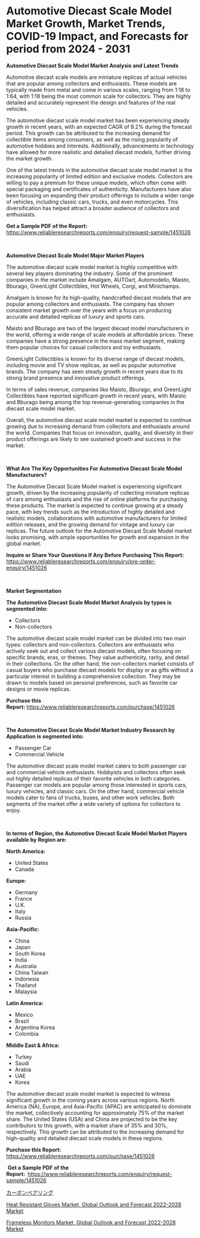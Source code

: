<p><h1>Automotive Diecast Scale Model Market Growth, Market Trends, COVID-19 Impact, and Forecasts for period from 2024 - 2031</h1></p><p><strong>Automotive Diecast Scale Model Market Analysis and Latest Trends</strong></p>
<p><p>Automotive diecast scale models are miniature replicas of actual vehicles that are popular among collectors and enthusiasts. These models are typically made from metal and come in various scales, ranging from 1:18 to 1:64, with 1:18 being the most common scale for collectors. They are highly detailed and accurately represent the design and features of the real vehicles.</p><p>The automotive diecast scale model market has been experiencing steady growth in recent years, with an expected CAGR of 9.2% during the forecast period. This growth can be attributed to the increasing demand for collectible items among consumers, as well as the rising popularity of automotive hobbies and interests. Additionally, advancements in technology have allowed for more realistic and detailed diecast models, further driving the market growth.</p><p>One of the latest trends in the automotive diecast scale model market is the increasing popularity of limited edition and exclusive models. Collectors are willing to pay a premium for these unique models, which often come with special packaging and certificates of authenticity. Manufacturers have also been focusing on expanding their product offerings to include a wider range of vehicles, including classic cars, trucks, and even motorcycles. This diversification has helped attract a broader audience of collectors and enthusiasts.</p></p>
<p><strong>Get a Sample PDF of the Report:&nbsp;</strong> <a href="https://www.reliableresearchreports.com/enquiry/request-sample/1451026">https://www.reliableresearchreports.com/enquiry/request-sample/1451026</a></p>
<p>&nbsp;</p>
<p><strong>Automotive Diecast Scale Model Major Market Players</strong></p>
<p><p>The automotive diecast scale model market is highly competitive with several key players dominating the industry. Some of the prominent companies in the market include Amalgam, AUTOart, Automodello, Maisto, Bburago, GreenLight Collectibles, Hot Wheels, Corgi, and Minichamps.</p><p>Amalgam is known for its high-quality, handcrafted diecast models that are popular among collectors and enthusiasts. The company has shown consistent market growth over the years with a focus on producing accurate and detailed replicas of luxury and sports cars.</p><p>Maisto and Bburago are two of the largest diecast model manufacturers in the world, offering a wide range of scale models at affordable prices. These companies have a strong presence in the mass market segment, making them popular choices for casual collectors and toy enthusiasts.</p><p>GreenLight Collectibles is known for its diverse range of diecast models, including movie and TV show replicas, as well as popular automotive brands. The company has seen steady growth in recent years due to its strong brand presence and innovative product offerings.</p><p>In terms of sales revenue, companies like Maisto, Bburago, and GreenLight Collectibles have reported significant growth in recent years, with Maisto and Bburago being among the top revenue-generating companies in the diecast scale model market.</p><p>Overall, the automotive diecast scale model market is expected to continue growing due to increasing demand from collectors and enthusiasts around the world. Companies that focus on innovation, quality, and diversity in their product offerings are likely to see sustained growth and success in the market.</p></p>
<p>&nbsp;</p>
<p><strong>What Are The Key Opportunities For Automotive Diecast Scale Model Manufacturers?</strong></p>
<p><p>The Automotive Diecast Scale Model market is experiencing significant growth, driven by the increasing popularity of collecting miniature replicas of cars among enthusiasts and the rise of online platforms for purchasing these products. The market is expected to continue growing at a steady pace, with key trends such as the introduction of highly detailed and realistic models, collaborations with automotive manufacturers for limited edition releases, and the growing demand for vintage and luxury car replicas. The future outlook for the Automotive Diecast Scale Model market looks promising, with ample opportunities for growth and expansion in the global market.</p></p>
<p><strong>Inquire or Share Your Questions If Any Before Purchasing This Report:</strong> <a href="https://www.reliableresearchreports.com/enquiry/pre-order-enquiry/1451026">https://www.reliableresearchreports.com/enquiry/pre-order-enquiry/1451026</a></p>
<p>&nbsp;</p>
<p><strong>Market Segmentation</strong></p>
<p><strong>The Automotive Diecast Scale Model Market Analysis by types is segmented into:</strong></p>
<p><ul><li>Collectors</li><li>Non-collectors</li></ul></p>
<p><p>The automotive diecast scale model market can be divided into two main types: collectors and non-collectors. Collectors are enthusiasts who actively seek out and collect various diecast models, often focusing on specific brands, eras, or themes. They value authenticity, rarity, and detail in their collections. On the other hand, the non-collectors market consists of casual buyers who purchase diecast models for display or as gifts without a particular interest in building a comprehensive collection. They may be drawn to models based on personal preferences, such as favorite car designs or movie replicas.</p></p>
<p><strong>Purchase this Report:&nbsp;</strong><a href="https://www.reliableresearchreports.com/purchase/1451026">https://www.reliableresearchreports.com/purchase/1451026</a></p>
<p>&nbsp;</p>
<p><strong>The Automotive Diecast Scale Model Market Industry Research by Application is segmented into:</strong></p>
<p><ul><li>Passenger Car</li><li>Commercial Vehicle</li></ul></p>
<p><p>The automotive diecast scale model market caters to both passenger car and commercial vehicle enthusiasts. Hobbyists and collectors often seek out highly detailed replicas of their favorite vehicles in both categories. Passenger car models are popular among those interested in sports cars, luxury vehicles, and classic cars. On the other hand, commercial vehicle models cater to fans of trucks, buses, and other work vehicles. Both segments of the market offer a wide variety of options for collectors to enjoy.</p></p>
<p>&nbsp;</p>
<p><strong>In terms of Region, the Automotive Diecast Scale Model Market Players available by Region are:</strong></p>
<p>
    <p> <strong> North America: </strong>
        <ul>
            <li>United States</li>
            <li>Canada</li>
        </ul>
        </p> 
    <p> <strong> Europe: </strong>
        <ul>
            <li>Germany</li>
            <li>France</li>
            <li>U.K.</li>
            <li>Italy</li>
            <li>Russia</li>
        </ul>
        </p> 
    <p> <strong> Asia-Pacific: </strong>
        <ul>
            <li>China</li>
            <li>Japan</li>
            <li>South Korea</li>
            <li>India</li>
            <li>Australia</li>
            <li>China Taiwan</li>
            <li>Indonesia</li>
            <li>Thailand</li>
            <li>Malaysia</li>
        </ul>
        </p> 
    <p> <strong> Latin America: </strong>
        <ul>
            <li>Mexico</li>
            <li>Brazil</li>
            <li>Argentina Korea</li>
            <li>Colombia</li>
        </ul>
        </p> 
    <p> <strong> Middle East & Africa: </strong>
        <ul>
            <li>Turkey</li>
            <li>Saudi</li>
            <li>Arabia</li>
            <li>UAE</li>
            <li>Korea</li>
        </ul>
    </p>
    </p>
<p><p>The automotive diecast scale model market is expected to witness significant growth in the coming years across various regions. North America (NA), Europe, and Asia-Pacific (APAC) are anticipated to dominate the market, collectively accounting for approximately 75% of the market share. The United States (USA) and China are projected to be the key contributors to this growth, with a market share of 35% and 30%, respectively. This growth can be attributed to the increasing demand for high-quality and detailed diecast scale models in these regions.</p></p>
<p><strong>Purchase this Report: </strong><a href="https://www.reliableresearchreports.com/purchase/1451026">https://www.reliableresearchreports.com/purchase/1451026</a></p>
<p>&nbsp;<strong>Get a Sample PDF of the Report:&nbsp;&nbsp;</strong><a href="https://www.reliableresearchreports.com/enquiry/request-sample/1451026">https://www.reliableresearchreports.com/enquiry/request-sample/1451026</a></p>
<p><strong></strong></p>
<p><p><a href="https://medium.com/@marlonblick/%E7%82%AD%E7%B4%A0%E3%83%99%E3%82%A2%E3%83%AA%E3%83%B3%E3%82%B0%E5%B8%82%E5%A0%B4%E5%B1%95%E6%9C%9B-%E7%94%A3%E6%A5%AD%E6%A6%82%E8%A6%81%E3%81%A8%E4%BA%88%E6%B8%AC-2024%E5%B9%B4%E3%81%8B%E3%82%892031%E5%B9%B4-04276ebc2b01">カーボンベアリング</a></p><p><a href="https://view.publitas.com/reportprime-1/heat-resistant-gloves-market-global-outlook-and-forecast-2022-2028-market-size-2023-2030-global-industrial-analysis-key-geographical-regions-market-share-top-key-players-product-types-and-forecast-research-report/">Heat Resistant Gloves Market, Global Outlook and Forecast 2022-2028 Market</a></p><p><a href="https://view.publitas.com/reportprime-1/frameless-monitors-market-global-outlook-and-forecast-2022-2028-market-size-market-share-and-global-market-analysis-report-2023-2030/">Frameless Monitors Market, Global Outlook and Forecast 2022-2028 Market</a></p></p>